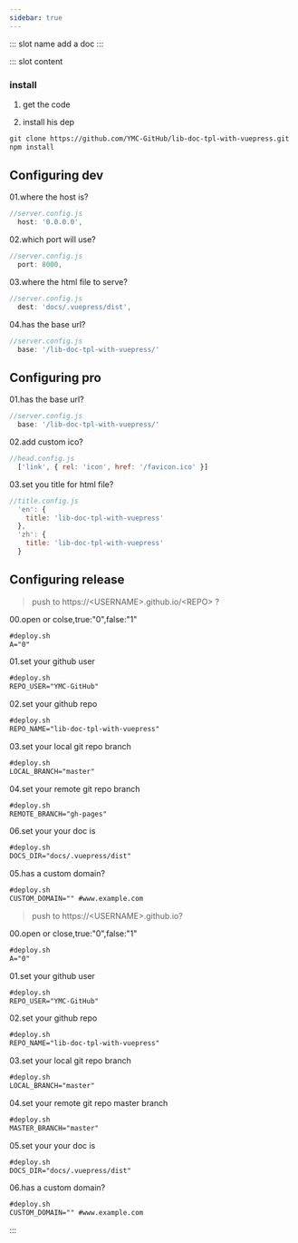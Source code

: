 ```yaml
---
sidebar: true
---
```

<common-demoItem></common-demoItem>
::: slot name
add a doc
:::

::: slot content
<common-demoCode>
  <effect-sliderBasic></effect-sliderBasic>
</common-demoCode>


 ### install

  01. get the code

  02. install his dep

<common-demoCode>
  <div slot="codeText">

```html
git clone https://github.com/YMC-GitHub/lib-doc-tpl-with-vuepress.git
npm install
```

  </div>
</common-demoCode>



## Configuring dev

01.where the host is?

<common-demoCode>
  <div slot="codeText">

```js
//server.config.js
  host: '0.0.0.0',
```
  </div>
</common-demoCode>

02.which port will use?

<common-demoCode>
  <div slot="codeText">

```js
//server.config.js
  port: 8000,
```

  </div>
</common-demoCode>



03.where the html file to serve?

<common-demoCode>
  <div slot="codeText">

```js
//server.config.js
  dest: 'docs/.vuepress/dist',
```

  </div>
</common-demoCode>




04.has the base url?

<common-demoCode>
  <div slot="codeText">

```js
//server.config.js
  base: '/lib-doc-tpl-with-vuepress/'
```

  </div>
</common-demoCode>



## Configuring pro

01.has the base url?

<common-demoCode>
  <div slot="codeText">

```js
//server.config.js
  base: '/lib-doc-tpl-with-vuepress/'
```

  </div>
</common-demoCode>




02.add custom ico?

<common-demoCode>
  <div slot="codeText">

```js
//head.config.js
  ['link', { rel: 'icon', href: '/favicon.ico' }]
```

  </div>
</common-demoCode>



03.set you title for html file?

<common-demoCode>
  <div slot="codeText">

```js
//title.config.js
  'en': {
    title: 'lib-doc-tpl-with-vuepress'
  },
  'zh': {
    title: 'lib-doc-tpl-with-vuepress'
  }
```

  </div>
</common-demoCode>


## Configuring release

> push to https://\<USERNAME\>.github.io/\<REPO\> ?

00.open or colse,true:"0",false:"1"

<common-demoCode>
  <div slot="codeText">

```html
#deploy.sh
A="0"
```

  </div>
</common-demoCode>



01.set your github user

<common-demoCode>
  <div slot="codeText">

```html
#deploy.sh
REPO_USER="YMC-GitHub"
```

  </div>
</common-demoCode>




02.set your github repo

<common-demoCode>
  <div slot="codeText">

```html
#deploy.sh
REPO_NAME="lib-doc-tpl-with-vuepress"
```

  </div>
</common-demoCode>


03.set your local git repo branch

<common-demoCode>
  <div slot="codeText">

```html
#deploy.sh
LOCAL_BRANCH="master"
```

  </div>
</common-demoCode>


04.set your remote git repo branch

<common-demoCode>
  <div slot="codeText">

```html
#deploy.sh
REMOTE_BRANCH="gh-pages"
```

  </div>
</common-demoCode>



06.set your your doc is

<common-demoCode>
  <div slot="codeText">

```html
#deploy.sh
DOCS_DIR="docs/.vuepress/dist"
```

  </div>
</common-demoCode>



05.has a custom domain?

<common-demoCode>
  <div slot="codeText">

```html
#deploy.sh
CUSTOM_DOMAIN="" #www.example.com
```

  </div>
</common-demoCode>


> push to https://\<USERNAME\>.github.io?

00.open or close,true:"0",false:"1"

<common-demoCode>
  <div slot="codeText">

```html
#deploy.sh
A="0"
```

  </div>
</common-demoCode>



01.set your github user

<common-demoCode>
  <div slot="codeText">

```html
#deploy.sh
REPO_USER="YMC-GitHub"
```

  </div>
</common-demoCode>


02.set your github repo

<common-demoCode>
  <div slot="codeText">

```html
#deploy.sh
REPO_NAME="lib-doc-tpl-with-vuepress"
```
  </div>
</common-demoCode>


03.set your local git repo branch

<common-demoCode>
  <div slot="codeText">

```html
#deploy.sh
LOCAL_BRANCH="master"
```
  </div>
</common-demoCode>



04.set your remote git repo master branch

<common-demoCode>
  <div slot="codeText">

```html
#deploy.sh
MASTER_BRANCH="master"
```

  </div>
</common-demoCode>



05.set your your doc is


<common-demoCode>
  <div slot="codeText">

```html
#deploy.sh
DOCS_DIR="docs/.vuepress/dist"
```

  </div>
</common-demoCode>




06.has a custom domain?

<common-demoCode>
  <div slot="codeText">

```html
#deploy.sh
CUSTOM_DOMAIN="" #www.example.com
```

  </div>
</common-demoCode>



:::
